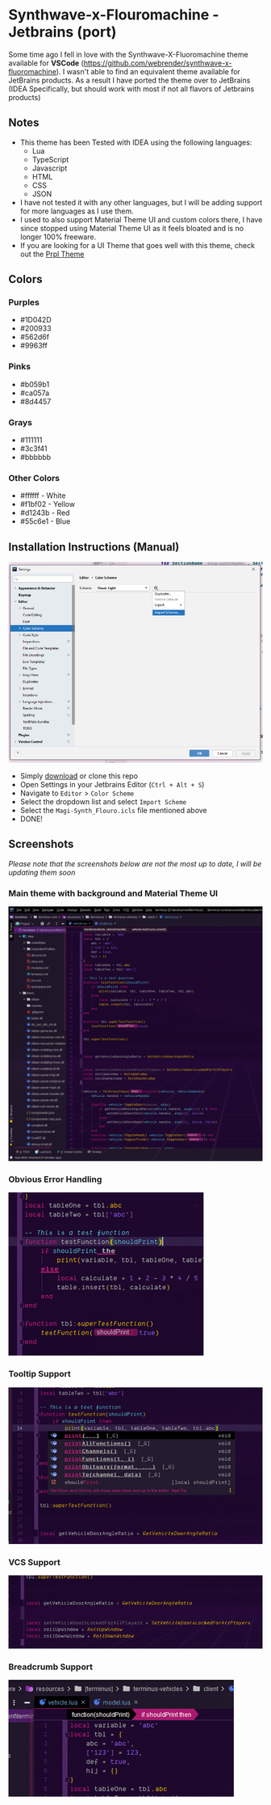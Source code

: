 # Synthwave-x-Flouromachine - Jetbrains (port)
Some time ago I fell in love with the Synthwave-X-Fluoromachine theme available for **VSCode** (https://github.com/webrender/synthwave-x-fluoromachine). I wasn't able to find an equivalent theme available for JetBrains products. As a result I have ported the theme over to JetBrains (IDEA Specifically, but should work with most if not all flavors of Jetbrains products)

## Notes
- This theme has been Tested with IDEA using the following languages:
  - Lua
  - TypeScript
  - Javascript
  - HTML
  - CSS
  - JSON
- I have not tested it with any other languages, but I will be adding support for more languages as I use them.
- I used to also support Material Theme UI and custom colors there, I have since stopped using Material Theme UI as it feels bloated and is no longer 100% freeware.
- If you are looking for a UI Theme that goes well with this theme, check out the [Prpl Theme](https://plugins.jetbrains.com/plugin/12861-prpl-theme)

## Colors
### Purples
- #1D042D
- #200933
- #562d6f
- #9963ff
### Pinks
- #b059b1
- #ca057a
- #8d4457
### Grays
- #111111
- #3c3f41
- #bbbbbb
### Other Colors
- #ffffff - White
- #f1bf02 - Yellow
- #d1243b - Red
- #55c6e1 - Blue

## Installation Instructions (Manual)
![](screenshots/import.png?raw=true)
- Simply [download](https://github.com/magimetal/Synthwave-X-Jetbrains/releases/download/1.2/Magi-Synth_Flouro-Jetrains-1.2.zip) or clone this repo
- Open Settings in your Jetbrains Editor (`Ctrl + Alt + S`)
- Navigate to `Editor` > `Color Scheme`
- Select the dropdown list and select `Import Scheme`
- Select the `Magi-Synth_Flouro.icls` file mentioned above
- DONE!

## Screenshots
*Please note that the screenshots below are not the most up to date, I will be updating them soon*
### Main theme with background and Material Theme UI
![](screenshots/main_background.jpg?raw=true)

### Obvious Error Handling
![](screenshots/obvious_error_text.jpg?raw=true)

### Tooltip Support
![](screenshots/tooltips.jpg?raw=true)

### VCS Support
![](screenshots/vcs.jpg?raw=true)

### Breadcrumb Support
![](screenshots/breadcrumbs.jpg?raw=true)